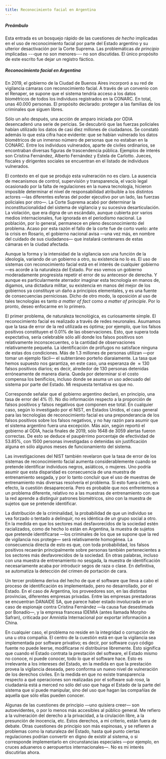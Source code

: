 ```yaml
---
title: Reconocimiento facial en Argentina
---
```



##### Preámbulo

Esta entrada es un bosquejo rápido de las cuestiones *de hecho* implicadas en el
uso de reconocimiento facial por parte del Estado argentino y su ulterior
desactivación por la Corte Suprema. Las problemáticas *de principio* implicadas ---que no son
menores--- no son discutidas. El único propósito de este escrito fue dejar un
registro fáctico.

##### Reconocimiento facial en Argentina

En 2019, el gobierno de la Ciudad de Buenos Aires incorporó a su red de
vigilancia cámaras con reconocimiento facial. A través de un convenio con el
Renaper, se supone que el sistema tendría acceso a los datos biométricos de
todos los individuos registrados en la CONARC. En total, unas $40.000$ personas.
El propósito declarado: proteger a las familias de los criminales que siguen
libres.

Sólo un año después, una acción de amparo iniciada por ODIA desencadenó una
serie de pericias. Se descubrió que las fuerzas policiales habían utilizado los
datos de casi diez millones de ciudadanos. Se constató además lo que esta cifra
hace evidente: que se habían vulnerado los datos biométricos de un inmenso
número de personas que no estaban en la CONARC. Entre los individuos vulnerados,
aparte de civiles ordinarios, se encontraban diversas figuras de trascendencia
pública. Ejemplos de interés son Cristina Fernández, Alberto Fernández y Estela
de Carlotto. Jueces, fiscales y dirigentes sociales se encuentran en el listado
de individuos vulnerados.

El contexto en el que se produjo esta vulneración no es claro. La ausencia de
mecanismos de control, supervisión y transparencia, el vacío legal ocasionado
por la falta de regulaciones en la nueva tecnología, hicieron imposible
determinar el nivel de responsabilidad atribuible a los distintos actores —las
diferentes esferas del poder ejecutivo por un lado, las fuerzas policiales por
otro—. La Corte Suprema acabó por determinar la inconstitucionalidad del
sistema de vigilancia y su sucesiva desarticulación.
La violación, que era digna de un escándalo, aunque cubierta por varios medios
internacionales, fue ignorada en el periodismo nacional. La población, por lo
general, permanece en pleno desconocimiento del problema. Acaso por esta razón
el fallo de la corte fue de corto vuelo: ante la crisis en Rosario, el gobierno
nacional avisa —una vez más, en nombre del cuidado de sus ciudadanos— que
instalará centenares de estas cámaras en la ciudad afectada.

Aunque la forma y la intensidad de la vigilancia son una función de la
ideología, variando de un gobierno a otro, su existencia no lo es. El uso de
sistemas con reconocimiento facial está en el interés de cualquier gobierno —es
acorde a la naturaleza del Estado. Por eso vemos un gobierno moderadamente
progresista repetir el error de su antecesor de derecha. Y aunque es
particularmente aterrador imaginar esta tecnología en manos de, digamos, una
dictadura militar, su existencia en manos del mejor de los gobiernos ya
constituye un daño a principios elementales, y es una
fuente de consecuencias perniciosas. Dicho de otro
modo, la oposición al uso de tales tecnologías es tanto *a matter of
fact* como *a matter of principle*. Por lo pronto, deseo enfocarme en lo 
primero.

El primer problema, de naturaleza tecnológica, es curiosamente simple. El
reconocimiento facial es realizado a través de redes neuronales. Asumamos que la
tasa de error de la red utilizada es óptima; por ejemplo, que los falsos
positivos constituyen el $0.01 \%$ de las observaciones. Esto, que supera toda
expectativa, sería celebrable sólo allí donde los falsos positivos son
relativamente inconscecuentes, o la cantidad de observaciones relativamente
pequeña. La identificación de prófugos no satisface ninguna de estas dos
condiciones. Más de $1.3$ millones de personas utilizan —por tomar un ejemplo
fácil— el subterráneo porteño diaraiamente. La tasa que hemos supuesto nos
garantiza, en este caso, una esperanza de $\approx 130$ falsos positivos
diarios; es decir, alrededor de $130$ personas detenidas erróneamente de manera
diaria. Queda por determinar si el costo compensa los benificios, incluso donde
se asuma un uso adecuado del sistema por parte del Estado. Mi respuesta
tentativa es que no.

Corresponde señalar que el gobierno argentino declaró, en principio, una tasa
de error del 4$\%$ (!). No dio información respecto a la proporción de falsos
positivos y falsos negativos que componen ese total. En cualquier caso, según
lo investigado por el NIST, en Estados Unidos, el caso general para las
tecnologías de reconocimiento facial es una preponderancia de los falsos
positivos sobre los falsos negativos, y no hay razón para asumir que el sistema
argentino fuera una excepción. Más aún, según reportó el gobierno al ODIA,
hacia finales de 2019, sólo 1648 de 3059 alertas fueron correctas. De esto se
deduce el paupérrimo porcentaje de efectividad de 53.85$\%$, con 1500 personas
investigadas o detenidas sin justificación alguna en sólo algunos meses de
funcionamiento del sistema.

Las investigaciones del NIST también revelaron que la tasa de error de los
sistemas de reconocimiento facial aumenta considerablemente cuando se pretende
identificar individuos negros, asiáticos, o mujeres. Uno podría asumir que esta
disparidad es consecuencia de una muestra de entrenamiento sesgada, y por lo
tanto concluir que el uso de muestras de entrenamiento más diversas resolvería
el problema. Si esto fuera cierto, en efecto, la cuestión desaparecería. Pero es
probable que nos enfrentemos a un problema diferente, relativo no a las muestras
de entrenamiento con que la red aprende a distinguir patrones biométricos, sino
con la muestra de sujetos que se pretende identificar. 

La distribución de la criminalidad, la probabilidad de que un individuo se vea
forzado o tentado a delinquir, no es idéntica de un grupo social a otro. En la
medida en que los sectores maś desfavorecidos de la sociedad estén racializados,
como de hecho lo están en Argentina, la muestra de sujetos que pretende
identificarse —los criminales de los que se supone que la red de vigilancia
nos protege— será relativamente homogénea. La consecuencia directa de esto es
que, con toda probabilidad, los falsos positivos recaerán principalmente sobre
personas también pertenecientes a los sectores más desfavorecidos de la
sociedad. En otras palabras, incluso con una muestra de entrenamiento no
sesgada, la muestra de identificación necesariamente acaba por introducir segos
de raza o clase. En definitiva, se automatiza la detección del crimen de
portación de cara.


Un tercer problema deriva del hecho de que el software que lleva a cabo el
proceso de identificación es implementado, pero no desarrollado, por el Estado.
En el caso de Argentina, los proveedores son, en las distintas provincias,
diferentes empresas privadas. Entre las empresas prestadoras se encuentran
DANAIDE SA, que parece haber estado involucrada en un caso de espionaje contra
Cristina Fernández —la causa fue desestimada por Bonadío—, y la empresa
francesa IDEMIA (antes llamada Morpho Safran), criticada por Amnistía
Internacional por exportar información a China. 

En cualquier caso, el problema no reside en la integridad o corrupción de una u
otra compañía. El centro de la cuestión está en que la vigilancia sea
implementada por software privativo; es decir, por software cuyo código fuente no
puede leerse, modificarse ni distribuirse libremente. Esto significa que cuando
el Estado contrata la prestación del software, el Estado mismo no
conoce, ni puede conocer, todo lo que el software hace. Esto es irrelevante a los
intereses del Estado, en la medida en que la prestación provea la vigilancia
deseada, pero conforma un nuevo nivel de vulneración de los derechos civiles. En
la medida en que no existe transparencia respecto a qué operaciones son
realizadas por el software *sub rosa*, la ciudadanía está a merced no
sólo del uso que haga el Estado de la parte del sistema que sí puede manipular,
sino del uso que hagan las compañías de aquella que sólo ellas pueden conocer.


Algunas de las cuestiones de principio —uno quisiera creer— son
autoevidentes, o por lo menos más accesibles al público general. Me refiero a la
vulneración del derecho a la privacidad, a la cirulación libre, a la presunción
de inocencia, etc. Estos derechos, a mi criterio, están fuera de debate. Otras
cuestiones de principio son más espinosas, y se refieren a problemas como la
naturaleza del Estado, hasta qué punto ciertas regulaciones podrían convertir en
digno de existir al sistema, o si corresponde implementarlo en circunstancias
especiales —por ejemplo, en cruces aduaneros o aeropuertos internacionales—.
No es mi interés discutirlas ahora.

